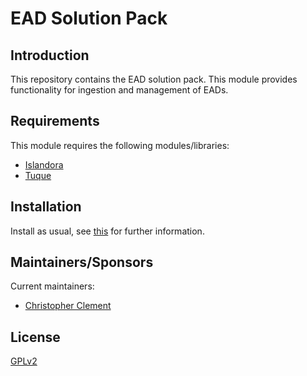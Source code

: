 # EAD Solution Pack

## Introduction

This repository contains the EAD solution pack. This module provides functionality for ingestion and management of EADs.

## Requirements

This module requires the following modules/libraries:

* [Islandora](https://github.com/islandora/islandora)
* [Tuque](https://github.com/islandora/tuque)

## Installation

Install as usual, see [this](https://drupal.org/documentation/install/modules-themes/modules-7) for further information.

## Maintainers/Sponsors
Current maintainers:

* [Christopher Clement](https://github.com/Null-is-Null)

## License

[GPLv2](http://www.gnu.org/licenses/gpl-2.0.txt)
